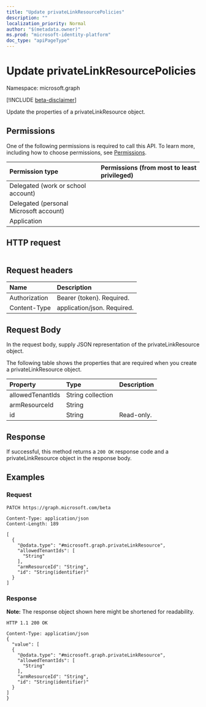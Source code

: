 ```yaml
---
title: "Update privateLinkResourcePolicies"
description: ""
localization_priority: Normal
author: "$(metadata.owner)"
ms.prod: "microsoft-identity-platform"
doc_type: "apiPageType"
---
```


# Update privateLinkResourcePolicies

Namespace: microsoft.graph

[!INCLUDE [beta-disclaimer](../../includes/beta-disclaimer.md)]

Update the properties of a privateLinkResource object.

## Permissions

One of the following permissions is required to call this API. To learn more, including how to choose permissions, see [Permissions](/graph/permissions-reference).

| Permission type                        | Permissions (from most to least privileged) |
| :------------------------------------- | :------------------------------------------ |
| Delegated (work or school account)     |                                             |
| Delegated (personal Microsoft account) |                                             |
| Application                            |                                             |

## HTTP request

<!-- {
  "blockType": "ignored"
}
-->

```http

```

## Request headers

| Name          | Description                 |
| :------------ | :-------------------------- |
| Authorization | Bearer {token}. Required.   |
| Content-Type  | application/json. Required. |

## Request Body

In the request body, supply JSON representation of the privateLinkResource object.

<!-- Actions and Functions -->

<!-- CRUD Methods -->

The following table shows the properties that are required when you create a privateLinkResource object.

| Property         | Type              | Description |
| :--------------- | :---------------- | :---------- |
| allowedTenantIds | String collection |             |
| armResourceId    | String            |             |
| id               | String            | Read-only.  |

## Response

If successful, this method returns a `200 OK` response code and a privateLinkResource object in the response body.

## Examples

### Request

<!-- {
  "blockType": "request",
  "name": "update_privatelinkresourcepolicies"
}
-->

```http
PATCH https://graph.microsoft.com/beta

Content-Type: application/json
Content-Length: 189

[
  {
    "@odata.type": "#microsoft.graph.privateLinkResource",
    "allowedTenantIds": [
      "String"
    ],
    "armResourceId": "String",
    "id": "String(identifier)"
  }
]

```

### Response

**Note:** The response object shown here might be shortened for readability.

<!-- {
  "blockType": "response",
  "truncated": true,
  "@odata.type": "$(this.ReturnTypeFullName)"
}
-->

```http
HTTP 1.1 200 OK

Content-Type: application/json
{
  "value": [
  {
    "@odata.type": "#microsoft.graph.privateLinkResource",
    "allowedTenantIds": [
      "String"
    ],
    "armResourceId": "String",
    "id": "String(identifier)"
  }
]
}

```

